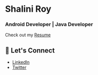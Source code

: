 # Shalini Roy
### Android Developer | Java Developer

Check out my [Resume](YOUR_RESUME_LINK_HERE)

## 💬 Let's Connect
- [LinkedIn](https://www.linkedin.com/in/shalini-roy-784816249/)
- [Twitter](https://x.com/shal_r20)
